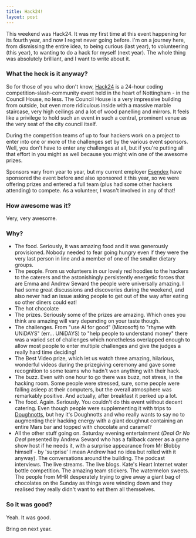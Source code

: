 ```yaml
---
title: Hack24!
layout: post
---
```


This weekend was Hack24. It was my first time at this event happening for its fourth year, and now I regret never going before. I'm on a journey here, from dismissing the entire idea, to being curious (last year), to volunteering (this year), to wanting to do a hack for myself (next year). The whole thing was absolutely brilliant, and I want to write about it.

### What the heck is it anyway?

So for those of you who don't know, [Hack24](https://www.hack24.co.uk) is a 24-hour coding competition-slash-community event held in the heart of Nottingham - in the Council House, no less. The Council House is a very impressive building from outside, but even more ridiculous inside with a massive marble staircase, very high ceilings and a lot of wood panelling and mirrors. It feels like a privilege to hold such an event in such a central, prominent venue as the very seat of the city council itself.

During the competition teams of up to four hackers work on a project to enter into one or more of the challenges set by the various event sponsors. Well, you don't have to enter any challenges at all, but if you're putting all that effort in you might as well because you might win one of the awesome prizes.

Sponsors vary from year to year, but my current employer [Esendex](https://www.esendex.com) have sponsored the event before and also sponsored it this year, so we were offering prizes and entered a full team (plus had some other hackers attending) to compete. As a volunteer, I wasn't involved in any of that!

### How awesome was it?

Very, very awesome.

### Why?

* The food. Seriously, it was amazing food and it was generously provisioned. Nobody needed to fear going hungry even if they were the very last person in line and a member of one of the smaller dietary groups.
* The people. From us volunteers in our lovely red hoodies to the hackers to the caterers and the astonishingly persistently energetic forces that are Emma and Andrew Seward the people were universally amazing. I had some great discussions and discoveries during the weekend, and also never had an issue asking people to get out of the way after eating so other diners could eat!
* The hot chocolate
* The prizes. Seriously some of the prizes are amazing. Which ones you think are amazing will vary depending on your taste though.
* The challenges. From "use AI for good" (Microsoft) to "rhyme with UNiDAYS" (err... UNiDAYS) to "help people to understand money" there was a varied set of challenges which nonetheless overlapped enough to allow most people to enter multiple challenges and give the judges a really hard time deciding!
* The Best Video prize, which let us watch three amazing, hilarious, wonderful videos during the prizegiving ceremony and gave some recognition to some teams who hadn't won anything with their hack.
* The buzz. Even with one hour to go there was buzz, not stress, in the hacking room. Some people were stressed, sure, some people were falling asleep at their computers, but the overall atmosphere was remarkably positive. And actually, after breakfast it perked up a lot.
* The food. Again. Seriously. You couldn't do this event without decent catering. Even though people were supplementing it with trips to [Doughnotts](https://twitter.com/Doughnotts), but hey it's Doughnotts and who really wants to say no to augmenting their hacking energy with a giant doughnut containing an entire Mars bar and topped with chocolate and caramel?
* All the other stuff going on. Saturday evening entertainment (_Deal Or No Deal_ presented by Andrew Seward who has a fallback career as a game show host if he needs it, with a surprise appearance from Mr Blobby himself - by 'surprise' I mean Andrew had no idea but rolled with it anyway). The conversations around the building. The podcast interviews. The live streams. The live blogs. Kate's Heart Internet water bottle competition. The amazing team stickers. The watermelon sweets. The people from MHR desperately trying to give away a giant bag of chocolates on the Sunday as things were winding down and they realised they really didn't want to eat them all themselves.

### So it was good?

Yeah. It was good.

Bring on next year.
